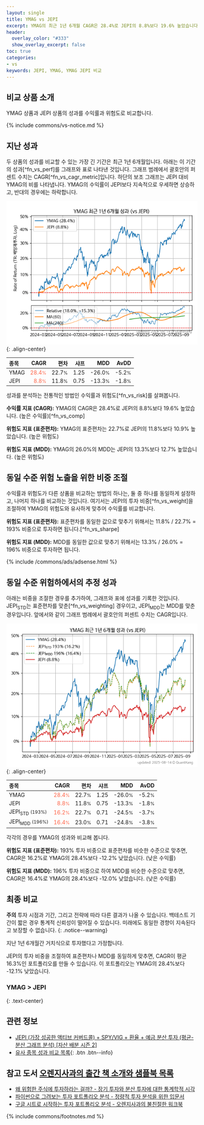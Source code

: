 ```yaml
---
layout: single
title: YMAG vs JEPI
excerpt: YMAG의 최근 1년 6개월 CAGR은 28.4%로 JEPI의 8.8%보다 19.6% 높았습니다.
header:
  overlay_color: "#333"
  show_overlay_excerpt: false
toc: true
categories:
- vs
keywords: JEPI, YMAG, YMAG JEPI 비교
---
```


## 비교 상품 소개


YMAG 상품과 JEPI 상품의 성과를 수익률과 위험도로 비교합니다.





{% include commons/vs-notice.md %}

## 지난 성과

두 상품의 성과를 비교할 수 있는 가장 긴 기간은 최근 1년 6개월입니다. 아래는 이 기간의 성과[^fn_vs_perf]를 그래프와 표로 나타낸 것입니다.
그래프 범례에서 괄호안의 퍼센트 수치는 CAGR[^fn_vs_cagr_metric]입니다.
하단의 보조 그래프는 JEPI 대비 YMAG의 비를 나타냅니다.
YMAG의 수익률이 JEPI보다 지속적으로 우세하면 상승하고, 반대의 경우에는 하락합니다.

![YMAG](/vs/images/ymag-vs-jepi_dual.png){: .align-center}

| **종목** | **CAGR** | **편차** | **샤프** | **MDD** | **AvDD** |
| :------------ | ------: | -----------: | -------: | ------: | -------: |
| YMAG | <span style="color: tomato">28.4<small>%</small></span> | 22.7<small>%</small> | 1.25 | -26.0<small>%</small> | -5.2<small>%</small> |
| JEPI | <span style="color: tomato">8.8<small>%</small></span> | 11.8<small>%</small> | 0.75 | -13.3<small>%</small> | -1.8<small>%</small> |

<!-- more -->


성과를 분석하는 전통적인 방법인 수익률과 위험도[^fn_vs_risk]를 살펴봅니다.

**수익률 지표 (CAGR):** YMAG의 CAGR은 28.4%로 JEPI의 8.8%보다 19.6% 높았습니다. (높은 수익률)[^fn_vs_comp]

**위험도 지표 (표준편차):** YMAG의 표준편차는 22.7%로 JEPI의 11.8%보다 10.9% 높았습니다. (높은 위험도)

**위험도 지표 (MDD):** YMAG의 26.0%의 MDD는 JEPI의 13.3%보다 12.7% 높았습니다. (높은 위험도)



## 동일 수준 위험 노출을 위한 비중 조절

수익률과 위험도가 다른 상품을 비교하는 방법의 하나는, 둘 중 하나를 동일하게 설정하고, 나머지 하나를 비교하는 것입니다.
여기서는 JEPI의 투자 비중[^fn_vs_weight]을 조절하여 YMAG의 위험도와 유사하게 맞추어 수익률를 비교합니다.

**위험도 지표 (표준편차):** 표준편차를 동일한 값으로 맞추기 위해서는 11.8% / 22.7% = 193% 비중으로 투자하면 됩니다.[^fn_vs_sharpe]

**위험도 지표 (MDD):** MDD를 동일한 값으로 맞추기 위해서는 13.3% / 26.0% = 196% 비중으로 투자하면 됩니다.


{% include /commons/ads/adsense.html %}



## 동일 수준 위험하에서의 추정 성과

아래는 비중을 조절한 경우를 추가하여, 그래프와 표에 성과를 기록한 것입니다.
JEPI<sub>STD</sub>는 표준편차를 맞춘[^fn_vs_weighting] 경우이고, JEPI<sub>MDD</sub>는 MDD를 맞춘 경우입니다.
앞에서와 같이 그래프 범례에서 괄호안의 퍼센트 수치는 CAGR입니다.


![YMAG](/vs/images/ymag-vs-jepi.png){: .align-center}



| **종목** | **CAGR** | **편차** | **샤프** | **MDD** | **AvDD** |
| :------------ | ------: | -----------: | -------: | ------: | -------: |
| YMAG | <span style="color: tomato">28.4<small>%</small></span> | 22.7<small>%</small> | 1.25 | -26.0<small>%</small> | -5.2<small>%</small> |
| JEPI | <span style="color: tomato">8.8<small>%</small></span> | 11.8<small>%</small> | 0.75 | -13.3<small>%</small> | -1.8<small>%</small> |
| JEPI<sub>STD</sub> <small>(193%)</small> | <span style="color: tomato">16.2<small>%</small></span> | 22.7<small>%</small> | 0.71 | -24.5<small>%</small> | -3.7<small>%</small> |
| JEPI<sub>MDD</sub> <small>(196%)</small> | <span style="color: tomato">16.4<small>%</small></span> | 23.0<small>%</small> | 0.71 | -24.8<small>%</small> | -3.8<small>%</small> |



각각의 경우를 YMAG의 성과와 비교해 봅니다.

**위험도 지표 (표준편차):** 193% 투자 비중으로 표준편차를 비슷한 수준으로 맞추면, CAGR은 16.2%로 YMAG의 28.4%보다 -12.2% 낮았습니다. (낮은 수익률)

**위험도 지표 (MDD):** 196% 투자 비중으로 하여 MDD를 비슷한 수준으로 맞추면, CAGR은 16.4%로 YMAG의 28.4%보다 -12.0% 낮았습니다. (낮은 수익률)




## 최종 비교

**주의** 투자 시점과 기간, 그리고 전략에 따라 다른 결과가 나올 수 있습니다. 백테스트 기간이 짧은 경우 통계적 신뢰성이 떨어질 수 있습니다. 미래에도 동일한 경향이 지속된다고 보장할 수 없습니다.
{: .notice--warning}

지난 1년 6개월간 거치식으로 투자했다고 가정합니다.

JEPI의 투자 비중을 조절하여 표준편차나 MDD를 동일하게 맞추면, CAGR이 평균 16.3%인 포트폴리오를 만들 수 있습니다.
이 포트폴리오는 YMAG의 28.4%보다 -12.1% 낮았습니다.

### YMAG &gt; JEPI
{: .text-center}


## 관련 정보

- [JEPI (가장 성공한 액티브 커버드콜) + SPY/VIG + 환율 + 예금 분산 투자 (평균-분산 그래프 분석) [자산 배분 시즌 2]](https://m.blog.naver.com/onuri2005/223932048484)
- [유사 종목 성과 비교 목록](/vs/){: .btn .btn--info}


## 참고 도서 [오렌지사과의 출간 책 소개와 샘플북 목록](https://kongdori.tistory.com/691)

- [왜 위험한 주식에 투자하라는 걸까? - 장기 투자와 분산 투자에 대한 통계학적 시각](https://kongdori.tistory.com/421)
- [파이썬으로 그려보는 투자 포트폴리오 분석  - 정량적 투자 분석을 위한 입문서](https://kongdori.tistory.com/643)
- [구글 시트로 시작하는 투자 포트폴리오 분석 - 오렌지사과의 불친절한 워크북](https://kongdori.tistory.com/449)

{% include commons/footnotes.md %}
